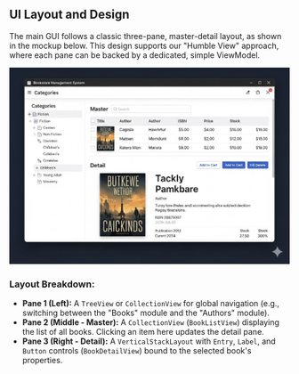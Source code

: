 ## UI Layout and Design

The main GUI follows a classic three-pane, master-detail layout, as shown in the mockup below. This design supports our "Humble View" approach, where each pane can be backed by a dedicated, simple ViewModel.

![Main UI Mockup: Tree navigation on the left (Books, Authors), a master list of books in the center, and a detail form for the selected book on the right.](docs/images/mockup_bookstore.jpg)

### Layout Breakdown:

* **Pane 1 (Left):** A `TreeView` or `CollectionView` for global navigation (e.g., switching between the "Books" module and the "Authors" module).
* **Pane 2 (Middle - Master):** A `CollectionView` (`BookListView`) displaying the list of all books. Clicking an item here updates the detail pane.
* **Pane 3 (Right - Detail):** A `VerticalStackLayout` with `Entry`, `Label`, and `Button` controls (`BookDetailView`) bound to the selected book's properties.
